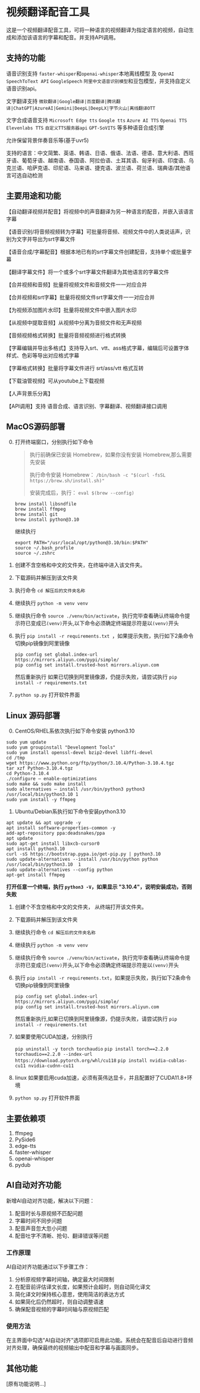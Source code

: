 # 视频翻译配音工具

这是一个视频翻译配音工具，可将一种语言的视频翻译为指定语言的视频，自动生成和添加该语言的字幕和配音。并支持API调用。

## 支持的功能

语音识别支持 `faster-whisper`和`openai-whisper`本地离线模型 及 `OpenAI SpeechToText API`  `GoogleSpeech` `阿里中文语音识别模型`和豆包模型，并支持自定义语音识别api。

文字翻译支持 `微软翻译|Google翻译|百度翻译|腾讯翻译|ChatGPT|AzureAI|Gemini|DeepL|DeepLX|字节火山|离线翻译OTT`

文字合成语音支持 `Microsoft Edge tts` `Google tts` `Azure AI TTS` `Openai TTS` `Elevenlabs TTS` `自定义TTS服务器api` `GPT-SoVITS` 等多种语音合成引擎

允许保留背景伴奏音乐等(基于uvr5)

支持的语言：中文简繁、英语、韩语、日语、俄语、法语、德语、意大利语、西班牙语、葡萄牙语、越南语、泰国语、阿拉伯语、土耳其语、匈牙利语、印度语、乌克兰语、哈萨克语、印尼语、马来语、捷克语、波兰语、荷兰语、瑞典语/其他语言可选自动检测

## 主要用途和功能

【自动翻译视频并配音】将视频中的声音翻译为另一种语言的配音，并嵌入该语言字幕

【语音识别/将音频视频转为字幕】可批量将音频、视频文件中的人类说话声，识别为文字并导出为srt字幕文件

【语音合成/字幕配音】根据本地已有的srt字幕文件创建配音，支持单个或批量字幕

【翻译字幕文件】将一个或多个srt字幕文件翻译为其他语言的字幕文件

【合并视频和音频】批量将视频文件和音频文件一一对应合并

【合并视频和srt字幕】批量将视频文件srt字幕文件一一对应合并

【为视频添加图片水印】批量将视频文件中嵌入图片水印

【从视频中提取音频】从视频中分离为音频文件和无声视频

【音频视频格式转换】批量将音频视频进行格式转换

【字幕编辑并导出多格式】支持导入srt、vtt、ass格式字幕，编辑后可设置字体样式、色彩等导出对应格式字幕

【字幕格式转换】批量将字幕文件进行 srt/ass/vtt 格式互转

【下载油管视频】可从youtube上下载视频

【人声背景乐分离】

【API调用】支持 语音合成、语言识别、字幕翻译、视频翻译接口调用

## MacOS源码部署

0. 打开终端窗口，分别执行如下命令
	
	> 执行前确保已安装 Homebrew，如果你没有安装 Homebrew,那么需要先安装
	>
	> 执行命令安装 Homebrew：  `/bin/bash -c "$(curl -fsSL https://brew.sh/install.sh)"`
	>
	> 安装完成后，执行： `eval $(brew --config)`
	>

    ```
    brew install libsndfile
    brew install ffmpeg
    brew install git
    brew install python@3.10
    ```

    继续执行

    ```
    export PATH="/usr/local/opt/python@3.10/bin:$PATH"
    source ~/.bash_profile 
    source ~/.zshrc
    ```

1. 创建不含空格和中文的文件夹，在终端中进入该文件夹。
2. 下载源码并解压到该文件夹
3. 执行命令 `cd 解压后的文件夹名称`
4. 继续执行 `python -m venv venv`
5. 继续执行命令 `source ./venv/bin/activate`，执行完毕查看确认终端命令提示符已变成已`(venv)`开头,以下命令必须确定终端提示符是以`(venv)`开头
6. 执行 `pip install -r requirements.txt `，如果提示失败，执行如下2条命令切换pip镜像到阿里镜像

    ```
    pip config set global.index-url https://mirrors.aliyun.com/pypi/simple/
    pip config set install.trusted-host mirrors.aliyun.com
    ```

    然后重新执行
    如果已切换到阿里镜像源，仍提示失败，请尝试执行 `pip install -r requirements.txt`

7. `python sp.py` 打开软件界面

## Linux 源码部署

0. CentOS/RHEL系依次执行如下命令安装 python3.10

```
sudo yum update
sudo yum groupinstall "Development Tools"
sudo yum install openssl-devel bzip2-devel libffi-devel
cd /tmp
wget https://www.python.org/ftp/python/3.10.4/Python-3.10.4.tgz
tar xzf Python-3.10.4.tgz
cd Python-3.10.4
./configure — enable-optimizations
sudo make && sudo make install
sudo alternatives — install /usr/bin/python3 python3 /usr/local/bin/python3.10 1
sudo yum install -y ffmpeg
```

1. Ubuntu/Debian系执行如下命令安装python3.10

```
apt update && apt upgrade -y
apt install software-properties-common -y
add-apt-repository ppa:deadsnakes/ppa
apt update
sudo apt-get install libxcb-cursor0
apt install python3.10
curl -sS https://bootstrap.pypa.io/get-pip.py | python3.10
sudo update-alternatives --install /usr/bin/python python /usr/local/bin/python3.10  1
sudo update-alternatives --config python
apt-get install ffmpeg
```

**打开任意一个终端，执行 `python3 -V`，如果显示 "3.10.4"，说明安装成功，否则失败**

1. 创建个不含空格和中文的文件夹， 从终端打开该文件夹。
2. 下载源码并解压到该文件夹
3. 继续执行命令 `cd 解压后的文件夹名称`
4. 继续执行 `python -m venv venv`
5. 继续执行命令 `source ./venv/bin/activate`，执行完毕查看确认终端命令提示符已变成已`(venv)`开头,以下命令必须确定终端提示符是以`(venv)`开头
6. 执行 `pip install -r requirements.txt`，如果提示失败，执行如下2条命令切换pip镜像到阿里镜像

    ```
    pip config set global.index-url https://mirrors.aliyun.com/pypi/simple/
    pip config set install.trusted-host mirrors.aliyun.com
    ```

    然后重新执行,如果已切换到阿里镜像源，仍提示失败，请尝试执行 `pip install -r requirements.txt`

7. 如果要使用CUDA加速，分别执行

    `pip uninstall -y torch torchaudio`
    `pip install torch==2.2.0 torchaudio==2.2.0 --index-url https://download.pytorch.org/whl/cu118`
    `pip install nvidia-cublas-cu11 nvidia-cudnn-cu11`

8. linux 如果要启用cuda加速，必须有英伟达显卡，并且配置好了CUDA11.8+环境

9. `python sp.py` 打开软件界面

## 主要依赖项

1. ffmpeg
2. PySide6
3. edge-tts
4. faster-whisper
5. openai-whisper
6. pydub

## AI自动对齐功能

新增AI自动对齐功能，解决以下问题：
1. 配音时长与原视频不匹配问题
2. 字幕时间不同步问题
3. 配音声音忽大忽小问题
4. 配音吐字不清晰、抢句、翻译错误等问题

### 工作原理

AI自动对齐功能通过以下步骤工作：
1. 分析原视频字幕时间轴，确定最大时间限制
2. 在配音前评估译文长度，如果预计会超时，则自动简化译文
3. 简化译文时保持核心意思，使用简洁的表达方式
4. 如果简化后仍然超时，则自动调整语速
5. 确保配音视频的字幕时间轴与原视频匹配

### 使用方法

在主界面中勾选"AI自动对齐"选项即可启用此功能。系统会在配音后自动进行音频对齐处理，确保最终的视频输出中配音和字幕与画面同步。

## 其他功能

[原有功能说明...]
